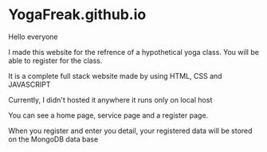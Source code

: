 # YogaFreak.github.io
Hello everyone

I made this website for the refrence of a hypothetical yoga class. You will be able to register for the class.

It is a complete full stack website made by using HTML, CSS and JAVASCRIPT

Currently, I didn't hosted it anywhere it runs only on local host

You can see a home page, service page and a register page.

When you register and enter you detail, your registered data will be stored on the MongoDB data base
